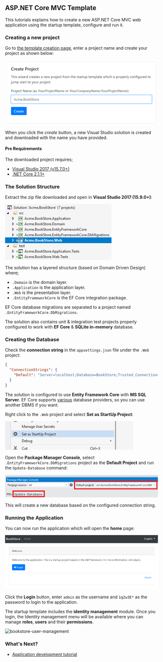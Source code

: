 ## ASP.NET Core MVC Template

This tutorials explains how to create a new ASP.NET Core MVC web application using the startup template, configure and run it.

### Creating a new project

Go to [the template creation page](https://abp.io/Templates), enter a project name and create your project as shown below:

![bookstore-create--template](images/bookstore-create-template.png)

When you click the *create* button, a new Visual Studio solution is created and downloaded with the name you have provided.

#### Pre Requirements

The downloaded project requires;

* [Visual Studio 2017 (v15.7.0+)](https://visualstudio.microsoft.com/tr/downloads/)
* [.NET Core 2.1.1+](https://www.microsoft.com/net/download/dotnet-core/)

### The Solution Structure

Extract the zip file downloaded and open in **Visual Studio 2017 (15.9.0+)**:

![bookstore-visual-studio-solution](images/bookstore-visual-studio-solution-v2.png)

The solution has a layered structure (based on Domain Driven Design) where;

* ``.Domain`` is the domain layer.
* ``.Application`` is the application layer.
* ``.Web`` is the presentation layer.
* ``.EntityFrameworkCore`` is the EF Core integration package.

EF Core database migrations are separated to a project named `.EntityFrameworkCore.DbMigrations`.

The solution also contains unit & integration test projects properly configured to work with **EF Core** & **SQLite in-memory** database.

### Creating the Database

Check the **connection string** in the `appsettings.json` file under the `.Web` project:

````json
{
  "ConnectionStrings": {
    "Default": "Server=localhost;Database=BookStore;Trusted_Connection=True"
  }
}
````

The solution is configured to use **Entity Framework Core** with **MS SQL Server**. EF Core supports [various](https://docs.microsoft.com/en-us/ef/core/providers/) database providers, so you can use another DBMS if you want.

Right click to the `.Web` project and select **Set as StartUp Project**:

![set-as-startup-project](images/set-as-startup-project.png)

Open the **Package Manager Console**, select `.EntityFrameworkCore.DbMigrations` project as the **Default Project** and run the `Update-Database` command:

![pcm-update-database](images/pcm-update-database-v2.png)

This will create a new database based on the configured connection string.

### Running the Application

You can now run the application which will open the **home** page:

![bookstore-homepage](images/bookstore-homepage.png)

Click the **Login** button, enter `admin` as the username and `1q2w3E*` as the password to login to the application.

The startup template includes the **identity management** module. Once you login, the Identity management menu will be available where you can manage **roles**, **users** and their **permissions**.

![bookstore-user-management](images/bookstore-user-management.png)

### What's Next?

* [Application development tutorial](Tutorials/AspNetCore-Mvc/Part-I.md)
